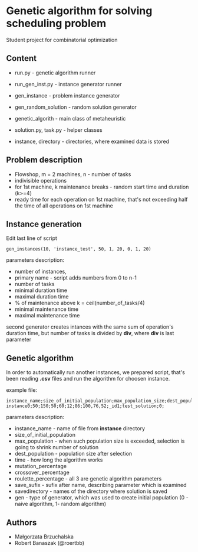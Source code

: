 # Genetic algorithm for solving scheduling problem

Student project for combinatorial optimization

## Content
- run.py - genetic algorithm runner
- run_gen_inst.py - instance generator runner

- gen_instance - problem instance generator
- gen_random_solution - random solution generator
- genetic_algorith - main class of metaheuristic
- solution.py, task.py - helper classes

- instance, directory - directories, where examined data is stored

## Problem description

- Flowshop, m = 2 machines, n - number of tasks
- indivisible operations
- for 1st machine, k maintenance breaks - random start time and duration (k>=4)
- ready time for each operation on 1st machine, that's not exceeding half the time of all operations on 1st machine

## 

## Instance generation

Edit last line of script
```
gen_instances(10, 'instance_test', 50, 1, 20, 0, 1, 20)
```
parameters description:
- number of instances,
- primary name - script adds numbers from 0 to n-1
- number of tasks
- minimal duration time
- maximal duration time
- % of maintenance above k = ceil(number_of_tasks/4)
- minimal maintenance time
- maximal maintenance time

second generator creates intances with the same sum of operation's duration time, but number of tasks is divided by **div**, where **div** is last parameter

## Genetic algorithm

In order to automatically run another instances, we prepared script, that's been reading **.csv** files and run the algorithm for choosen instance.

example file:
```
instance_name;size_of_initial_population;max_population_size;dest_population_size;time;mutation_percentage;crossover_percentage;roulette_percentage;save_sufix;savdirectory;gen;
instance0;50;150;50;60;12;86;100,76,52;_id1;test_solution;0;
```

parameters description:
- instance_name - name of file from **instance** directory
- size_of_initial_population
- max_population - when such population size is exceeded, selection is going to shrink number of solution
- dest_population - population size after selection
- time - how long the algorithm works
- mutation_percentage
- crossover_percentage
- roulette_percentage - all 3 are genetic algorithm parameters
- save_sufix - sufix after name, describing parameter which is examined
- savedirectory - names of the directory where solution is saved
- gen - type of generator, which was used to create initial population (0 - naive algorithm, 1- random algorithm)

## Authors
 
- Małgorzata Brzuchalska
- Robert Banaszak (@roertbb)